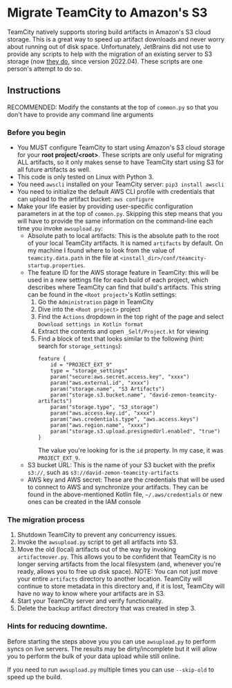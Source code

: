 Migrate TeamCity to Amazon's S3
===============================

TeamCity natively supports storing build artifacts in Amazon's S3 cloud storage. This is a great way to speed up 
artifact downloads and never worry about running out of disk space. Unfortunately, JetBrains did not use to 
provide any scripts to help with the migration of an existing server to S3 storage 
(now [they do](https://www.jetbrains.com/help/teamcity/configuring-artifacts-storage.html#Migrating+Artifacts+To+a+Different+Storage), since version 2022.04).
These scripts are one person's attempt to do so.

Instructions
------------

RECOMMENDED: Modify the constants at the top of `common.py` so that you don't have to provide any command line arguments

### Before you begin

* You MUST configure TeamCity to start using Amazon's S3 cloud storage for your **root project/\<root\>**. 
  These scripts are only useful for migrating ALL artifacts, so it only makes sense to have TeamCity
  start using S3 for all future artifacts as well. 
* This code is only tested on Linux with Python 3.
* You need `awscli` installed on your TeamCity server: `pip3 install awscli`
* You need to initialize the default AWS CLI profile with credentials that can upload to the artifact bucket:
  `aws configure`
* Make your life easier by providing user-specific configuration parameters in at the top of `common.py`. Skipping 
  this step means that you will have to provide the same information on the command-line each time you invoke 
  `awsupload.py`:
  * Absolute path to local artifacts: This is the absolute path to the root of your local TeamCity artifacts. It is 
    named `artifacts` by default. On my machine I found where to look from the value of `teamcity.data.path` in the
    file at `<install_dir>/conf/teamcity-startup.properties`.
  * The feature ID for the AWS storage feature in TeamCity: this will be used in a new settings file for each 
    build of each project, which describes where TeamCity can find that build's artifacts. This string can be found 
    in the `<Root project>`'s Kotlin settings:
    1. Go the `Administration` page in TeamCity
    2. Dive into the `<Root project>` project
    3. Find the `Actions` dropdown in the top right of the page and select `Download settings in Kotlin format`
    4. Extract the contents and open `_Self/Project.kt` for viewing
    5. Find a block of text that looks similar to the following (hint: search for `storage_settings`):
       ```
       feature {
           id = "PROJECT_EXT_9"
           type = "storage_settings"
           param("secure:aws.secret.access.key", "xxxx")
           param("aws.external.id", "xxxx")
           param("storage.name", "S3 Artifacts")
           param("storage.s3.bucket.name", "david-zemon-teamcity-artifacts")
           param("storage.type", "S3_storage")
           param("aws.access.key.id", "xxxx")
           param("aws.credentials.type", "aws.access.keys")
           param("aws.region.name", "xxxx")
           param("storage.s3.upload.presignedUrl.enabled", "true")
       }
       ```
       The value you're looking for is the `id` property. In my case, it was `PROJECT_EXT_9`.
  * S3 bucket URL: This is the name of your S3 bucket with the prefix `s3://`, such as 
    `s3://david-zemon-teamcity-artifacts`
  * AWS key and AWS secret: These are the credentials that will be used to connect to AWS and synchronize your 
    artifacts. They can be found in the above-mentioned Kotlin file, `~/.aws/credentials` or new ones can be created in 
    the IAM console

### The migration process

1. Shutdown TeamCity to prevent any concurrency issues.
2. Invoke the `awsupload.py` script to get all artifacts into S3.
3. Move the old (local) artifacts out of the way by invoking `artifactmover.py`. This allows you to be confident that
   TeamCity is no longer serving artifacts from the local filesystem (and, whenever you're ready, allows you to free 
   up disk space).
   NOTE: You can not just move your entire `artifacts` directory to another location. TeamCity will continue to store
   metadata in this directory and, if it is lost, TeamCity will have no way to know where your artifacts are in S3.
4. Start your TeamCity server and verify functionality.
5. Delete the backup artifact directory that was created in step 3.

### Hints for reducing downtime.

Before starting the steps above you you can use `awsupload.py` to perform syncs on 
live servers. The results may be dirty/incomplete but it will allow you to perform the bulk of 
your data upload while still online. 

If you need to run `awsupload.py` multiple times you can use `--skip-old` to speed up the build.
